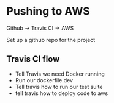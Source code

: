 # Pushing to AWS

Github -> Travis CI -> AWS

Set up a github repo for the project

## Travis CI flow

- Tell Travis we need Docker running
- Run our dockerfile.dev
- Tell travis how to run our test suite
- tell travis how to deploy code to aws

```yml

```
